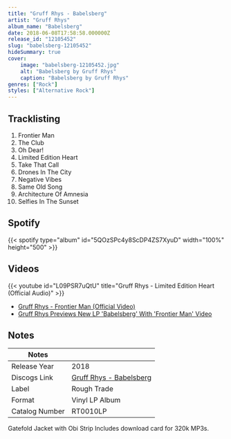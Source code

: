 ```yaml
---
title: "Gruff Rhys - Babelsberg"
artist: "Gruff Rhys"
album_name: "Babelsberg"
date: 2018-06-08T17:58:58.000000Z
release_id: "12105452"
slug: "babelsberg-12105452"
hideSummary: true
cover:
    image: "babelsberg-12105452.jpg"
    alt: "Babelsberg by Gruff Rhys"
    caption: "Babelsberg by Gruff Rhys"
genres: ["Rock"]
styles: ["Alternative Rock"]
---
```


## Tracklisting
1. Frontier Man 
2. The Club 
3. Oh Dear!
4. Limited Edition Heart 
5. Take That Call
6. Drones In The City 
7. Negative Vibes
8. Same Old Song 
9. Architecture Of Amnesia  
10. Selfies In The Sunset


## Spotify
{{< spotify type="album" id="5QOzSPc4y8ScDP4ZS7XyuD" width="100%" height="500" >}}



## Videos
{{< youtube id="L09PSR7uQtU" title="Gruff Rhys - Limited Edition Heart (Official Audio)" >}}
- [Gruff Rhys - Frontier Man (Official Video)](https://www.youtube.com/watch?v=7Y6VLjIKwqQ)
- [Gruff Rhys Previews New LP 'Babelsberg' With 'Frontier Man' Video](https://www.youtube.com/watch?v=UXbdEig4apo)

## Notes
| Notes          |             |
| ---------------| ----------- |
| Release Year   | 2018 |
| Discogs Link   | [Gruff Rhys - Babelsberg](https://www.discogs.com/release/12105452-Gruff-Rhys-Babelsberg) |
| Label          | Rough Trade |
| Format         | Vinyl LP Album |
| Catalog Number | RT0010LP |

Gatefold Jacket with Obi Strip
Includes download card for 320k MP3s.
